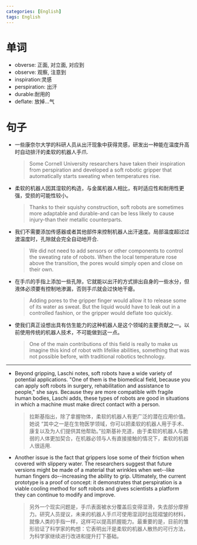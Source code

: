 ```yaml
---
categories: [English]
tags: English
---
```


# 单词

-   obverse: 正面, 对立面, 对应到
-   observe: 观察, 注意到
-   inspiration:灵感
-   perspiration: 出汗
-   durable:耐用的
-   deflate: 放掉...气

# 句子

-   一些康奈尔大学的科研人员从出汗现象中获得灵感，研发出一种能在温度升高时自动排汗的柔软的机器人手爪.

    >   Some Cornell University researchers have taken their inspiration from perspiration and developed a soft robotic gripper that automatically starts sweating when temperatures rise.

-   柔软的机器人因其湿软的构造，与金属机器人相比，有时适应性和耐用性更强，受损的可能性较小。

    >   Thanks to their squishy construction, soft robots are sometimes more adaptable and durable-and can be less likely to cause injury-than their metallic counterparts.

-   我们不需要添加传感器或者其他部件来控制机器人出汗速度。局部温度超过过渡温度时，孔隙就会完全自动地开合.

    >   We did not need to add sensors or other components to control the sweating rate of robots. 
    >   When the local temperature rose above the transition, the pores would simply open and close on their own.

-   在手爪的手指上添加一些孔隙，它就能以出汗的方式排出自身的一些水分，但液体必须要有控制地渗漏，否则手爪就会过快地干瘪。

    >   Adding pores to the gripper finger would allow it to release some of its water as sweat. 
    >   But the liquid would have to leak out in a controlled fashion, or the gripper would deflate too quickly.

-   使我们真正设想出具有仿生能力的这种机器人是这个领域的主要贡献之一。以前使用传统的机器人技术，不可能做到这一点。

    >   One of the main contributions of this field is really to make us imagine this kind of robot with lifelike abilities, something that was not possible before, with traditional robotics technology.

---

-   Beyond gripping, Laschi notes, soft robots have a wide variety of potential applications. "One of them is the biomedical field, because you can apply soft robots in surgery, rehabilitation and assistance to people," she says. Because they are more compatible with fragile human bodies, Laschi adds, these types of robots are good in situations in which a machine must make direct contact with a person.
    
    >   拉斯基指出，除了拿握物体，柔软的机器人有更广泛的潜在应用价值。她说 “其中之一是在生物医学领域，你可以把柔软的机器人用于手术、康复以及为人们提供其他帮助。”拉斯基补充道，由于柔软的机器人与脆弱的人体更加契合，在机器必领与人有直接接触的情况下，柔软的机器人很适用.
    
-   Another issue is the fact that grippers lose some of their friction when covered with slippery water. 
    The researchers suggest that future versions might be made of a material that wrinkles when wet--like human fingers do--increasing the ability to grip. 
    Ultimately, the current prototype is a proof of concept: it demonstrates that perspiration is a viable cooling method for soft robots and gives scientists a platform they can continue to modify and improve.
    
    >   另外一个现实问题是，手爪表面被水分覆盖后变得湿滑，失去部分摩擦力。研究人员提议，未来的机器人手爪可使用湿润时出现褶皱的材料，就像人类的手指一样，这样可以提高抓握能力。最重要的是，目前的雏形验证了科学家的构想：它表明出汗是柔软的机器人散热的可行方法，为科学家继续进行改进和提升打下基础。
